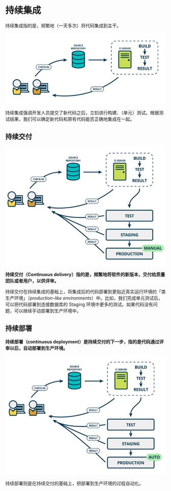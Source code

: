 # 持续集成

持续集成指的是，频繁地（一天多次）将代码集成到主干。

![img](assets/c5c8e6f40c7c133e22402c00bb7e1a25_720w.jpg)

持续集成强调开发人员提交了新代码之后，立刻进行构建、（单元）测试。根据测试结果，我们可以确定新代码和原有代码能否正确地集成在一起。

## 持续交付

![img](assets/db7198e3c39e4656e18efcb4bd1b20b1_720w.jpg)

**持续交付（Continuous delivery）指的是，频繁地将软件的新版本，交付给质量团队或者用户，以供评审。**

持续交付在持续集成的基础上，将集成后的代码部署到更贴近真实运行环境的「类生产环境」（*production-like environments*）中。比如，我们完成单元测试后，可以把代码部署到连接数据库的 Staging 环境中更多的测试。如果代码没有问题，可以继续手动部署到生产环境中。

## 持续部署

**持续部署（continuous deployment）是持续交付的下一步，指的是代码通过评审以后，自动部署到生产环境。**

![img](assets/f96f19e4d567aad5006d841963a86e41_720w.jpg)

持续部署则是在持续交付的基础上，把部署到生产环境的过程自动化。